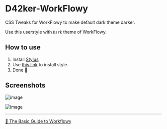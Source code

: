 # D42ker-WorkFlowy

CSS Tweaks for WorkFlowy to make default dark theme darker.

Use this userstyle with `Dark` theme of WorkFlowy.

## How to use

1. Install [Stylus](https://add0n.com/stylus.html)
2. Use [this link](https://userstyles.world/api/style/1253.user.css) to install style.
3. Done 🎉

## Screenshots

![image](https://user-images.githubusercontent.com/58762081/135498401-e65c6887-cc02-4206-aa1d-1951fa847eee.png)

![image](https://user-images.githubusercontent.com/58762081/135498514-ff3bf43a-f3a8-4a6f-8a61-c8edffe7b9e5.png)

---

[📘 The Basic Guide to Workflowy](https://workflowy.com/s/basic-guide-to-work/j5Ae3hhtNOODBiH9)
